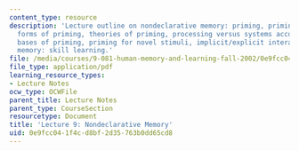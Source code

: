 ```yaml
---
content_type: resource
description: 'Lecture outline on nondeclarative memory: priming, priming phenomena,
  forms of priming, theories of priming, processing versus systems accounts, neural
  bases of priming, priming for novel stimuli, implicit/explicit interactions, nondeclarative
  memory: skill learning.'
file: /media/courses/9-081-human-memory-and-learning-fall-2002/0e9fcc041f4cd8bf2d35763b0dd65cd8_lecnote9.pdf
file_type: application/pdf
learning_resource_types:
- Lecture Notes
ocw_type: OCWFile
parent_title: Lecture Notes
parent_type: CourseSection
resourcetype: Document
title: 'Lecture 9: Nondeclarative Memory'
uid: 0e9fcc04-1f4c-d8bf-2d35-763b0dd65cd8
---
```

